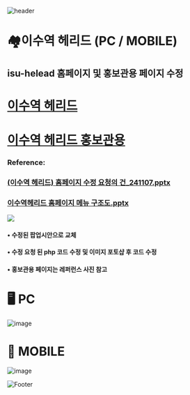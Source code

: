 ![header](https://capsule-render.vercel.app/api?type=wave&color=auto&height=150&section=header&text=2024.%2011.%2007&fontSize=60)

# 🏘️이수역 헤리드 (PC / MOBILE)
## isu-helead 홈페이지 및 홍보관용 페이지 수정

# <a href="https://isu-helead.com/"> 이수역 헤리드 </a>
# <a href="https://is-helead.com/index.php"> 이수역 헤리드 홍보관용 </a>

### Reference:
### [(이수역 헤리드) 홈페이지 수정 요청의 건_241107.pptx](https://github.com/user-attachments/files/17675445/_241107.pptx) <br>
### [이수역헤리드 홈페이지 메뉴 구조도.pptx](https://github.com/user-attachments/files/17675480/default.pptx) <br>
<img src="https://github.com/user-attachments/assets/919e0824-5933-4305-84f5-96397005e033">

#### • 수정된 팝업시안으로 교체 <br>
#### • 수정 요청 된 php 코드 수정 및 이미지 포토샵 후 코드 수정 <br>
#### • 홍보관용 페이지는 레퍼런스 사진 참고

# 🖥️ PC
![image](https://github.com/user-attachments/assets/a182211f-8489-4a7f-afa0-70dac9ef1260) <br>

# 📱 MOBILE
![image](https://github.com/user-attachments/assets/b581c2c9-f4c7-4134-a5ba-df494250c2bc)


![Footer](https://capsule-render.vercel.app/api?type=waving&color=auto&height=200&section=footer)






